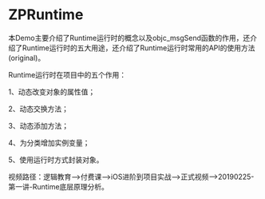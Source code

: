 # ZPRuntime
本Demo主要介绍了Runtime运行时的概念以及objc_msgSend函数的作用，还介绍了Runtime运行时的五大用途，还介绍了Runtime运行时常用的API的使用方法(original)。

Runtime运行时在项目中的五个作用：

1、动态改变对象的属性值；

2、动态交换方法；

3、动态添加方法；

4、为分类增加实例变量；

5、使用运行时方式封装对象。

视频路径：逻辑教育——>付费课——>iOS进阶到项目实战——>正式视频——>20190225-第一讲-Runtime底层原理分析。
